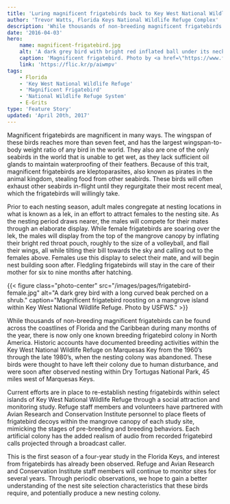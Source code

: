 ```yaml
---
title: 'Luring magnificent frigatebirds back to Key West National Wildlife Refuge'
author: 'Trevor Watts, Florida Keys National Wildlife Refuge Complex'
description: 'While thousands of non-breeding magnificent frigatebirds can be found across the coastlines of Florida and the Caribbean during many months of the year, there is now only one known breeding frigatebird colony in North America.'
date: '2016-04-03'
hero:
    name: magnificent-frigatebird.jpg
    alt: 'A dark grey bird with bright red inflated ball under its neck.'
    caption: 'Magnificent frigatebird. Photo by <a href=\"https://www.flickr.com/photos/floridabirds/\" target=\"_blank\">Mark Vance</a> <a href=\"https://creativecommons.org/licenses/by-nc/2.0/\" target=\"_blank\">CC BY-NC 2.0</a>.'
    link: 'https://flic.kr/p/aiwmpv'
tags:
    - Florida
    - 'Key West National Wildlife Refuge'
    - 'Magnificent Frigatebird'
    - 'National Wildlife Refuge System'
    - E-Grits
type: 'Feature Story'
updated: 'April 20th, 2017'
---
```


Magnificent frigatebirds are magnificent in many ways. The wingspan of these birds reaches more than seven feet, and has the largest wingspan-to-body weight ratio of any bird in the world.  They also are one of the only seabirds in the world that is unable to get wet, as they lack sufficient oil glands to maintain waterproofing of their feathers.  Because of this trait, magnificent frigatebirds are kleptoparasites, also known as pirates in the animal kingdom, stealing food from other seabirds. These birds will often exhaust other seabirds in-flight until they regurgitate their most recent meal, which the frigatebirds will willingly take.

Prior to each nesting season, adult males congregate at nesting locations in what is known as a lek, in an effort to attract females to the nesting site. As the nesting period draws nearer, the males will compete for their mates through an elaborate display. While female frigatebirds are soaring over the lek, the males will display from the top of the mangrove canopy by inflating their bright red throat pouch, roughly to the size of a volleyball, and flail their wings, all while tilting their bill towards the sky and calling out to the females above.  Females use this display to select their mate, and will begin nest building soon after. Fledgling frigatebirds will stay in the care of their mother for six to nine months  after hatching.

{{< figure class="photo-center" src="/images/pages/frigatebird-female.jpg" alt="A dark grey bird with a long curved beak perched on a shrub." caption="Magnificent frigatebird roosting on a mangrove island within Key West National Wildlife Refuge. Photo by USFWS." >}}

While thousands of non-breeding magnificent frigatebirds can be found across the coastlines of Florida and the Caribbean during many months of the year, there is now only one known breeding frigatebird colony in North America. Historic accounts have documented breeding activities within the Key West National Wildlife Refuge on Marquesas Key from the 1960’s through the late 1980’s, when  the nesting colony was abandoned.  These birds were thought to have left their colony due to human disturbance, and were soon after observed nesting within Dry Tortugas National Park, 45 miles west of Marquesas Keys.

Current efforts are in place to re-establish nesting frigatebirds within select islands of Key West National Wildlife Refuge through a social attraction and monitoring study. Refuge staff members and volunteers have partnered with Avian Research and Conservation Institute personnel to place fleets of frigatebird decoys within the mangrove canopy of each study site, mimicking the stages of pre-breeding and breeding behaviors. Each artificial colony has the added realism of audio from recorded frigatebird calls projected through a broadcast caller.

This is the first season of a four-year study in the Florida Keys, and interest from frigatebirds has already been observed. Refuge and Avian Research and Conservation Institute staff members will continue to monitor sites for several years. Through periodic observations, we hope to gain a better understanding of the nest site selection characteristics that these birds require, and potentially produce a new nesting colony.
